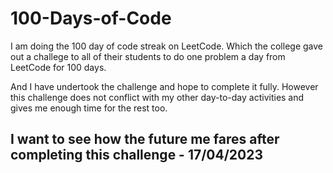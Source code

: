 # 100-Days-of-Code
I am doing the 100 day of code streak on LeetCode. 
Which the college gave out a challege to all of their students to do one problem a day from LeetCode for 100 days.

And I have undertook the challenge and hope to complete it fully.
However this challenge does not conflict with my other day-to-day activities and gives me enough time for the rest too.

I want to see how the future me fares after completing this challenge
                                        - 17/04/2023
--------------------------------------------------------------------------------------------------------------------------------------------

